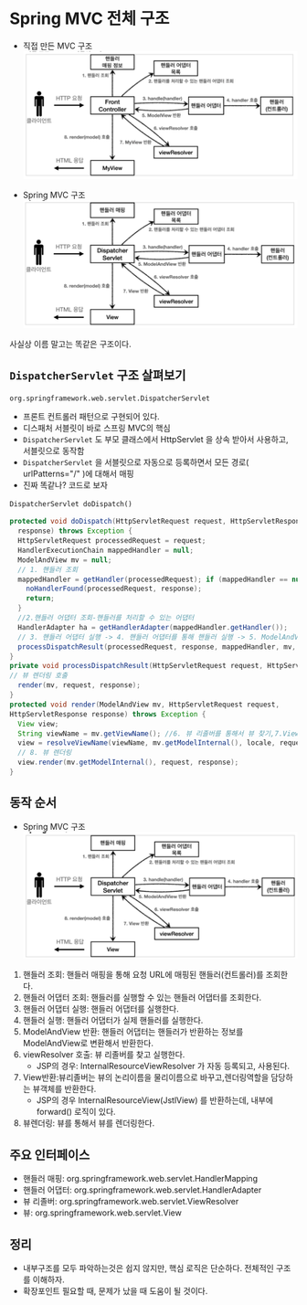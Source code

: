 # Spring MVC 전체 구조

- 직접 만든 MVC 구조
![img1](./img/myspring_구조.png)

- Spring MVC 구조
![img1](./img/spring_구조.png)

사실상 이름 말고는 똑같은 구조이다.

## `DispatcherServlet` 구조 살펴보기

`org.springframework.web.servlet.DispatcherServlet`

- 프론트 컨트롤러 패턴으로 구현되어 있다.
- 디스패처 서블릿이 바로 스프링 MVC의 핵심
- `DispatcherServlet` 도 부모 클래스에서 HttpServlet 을 상속 받아서 사용하고, 서블릿으로 동작함
- `DispatcherServlet` 을 서블릿으로 자동으로 등록하면서 모든 경로( urlPatterns="/" )에 대해서 매핑
- 진짜 똑같나? 코드로 보자

`DispatcherServlet doDispatch()`
```java
protected void doDispatch(HttpServletRequest request, HttpServletResponse
  response) throws Exception {
  HttpServletRequest processedRequest = request;
  HandlerExecutionChain mappedHandler = null;
  ModelAndView mv = null;
  // 1. 핸들러 조회
  mappedHandler = getHandler(processedRequest); if (mappedHandler == null) {
    noHandlerFound(processedRequest, response);
    return; 
  }
  //2.핸들러 어댑터 조회-핸들러를 처리할 수 있는 어댑터
  HandlerAdapter ha = getHandlerAdapter(mappedHandler.getHandler());
  // 3. 핸들러 어댑터 실행 -> 4. 핸들러 어댑터를 통해 핸들러 실행 -> 5. ModelAndView 반환 mv = ha.handle(processedRequest, response, mappedHandler.getHandler());
  processDispatchResult(processedRequest, response, mappedHandler, mv, dispatchException);
}
private void processDispatchResult(HttpServletRequest request, HttpServletResponse response, HandlerExecutionChain mappedHandler, ModelAndView mv, Exception exception) throws Exception {
// 뷰 렌더링 호출
  render(mv, request, response);
}
protected void render(ModelAndView mv, HttpServletRequest request,
HttpServletResponse response) throws Exception {
  View view;
  String viewName = mv.getViewName(); //6. 뷰 리졸버를 통해서 뷰 찾기,7.View 반환
  view = resolveViewName(viewName, mv.getModelInternal(), locale, request);
  // 8. 뷰 렌더링
  view.render(mv.getModelInternal(), request, response);
}
```

## 동작 순서

- Spring MVC 구조
![img3](./img/spring_구조2.png)

1. 핸들러 조회: 핸들러 매핑을 통해 요청 URL에 매핑된 핸들러(컨트롤러)를 조회한다.
2. 핸들러 어댑터 조회: 핸들러를 실행할 수 있는 핸들러 어댑터를 조회한다.
3. 핸들러 어댑터 실행: 핸들러 어댑터를 실행한다.
4. 핸들러 실행: 핸들러 어댑터가 실제 핸들러를 실행한다.
5. ModelAndView 반환: 핸들러 어댑터는 핸들러가 반환하는 정보를 ModelAndView로 변환해서 반환한다.
6. viewResolver 호출: 뷰 리졸버를 찾고 실행한다.
   - JSP의 경우: InternalResourceViewResolver 가 자동 등록되고, 사용된다.
7. View반환:뷰리졸버는 뷰의 논리이름을 물리이름으로 바꾸고,렌더링역할을 담당하는 뷰객체를 반환한다.
   - JSP의 경우 InternalResourceView(JstlView) 를 반환하는데, 내부에 forward() 로직이 있다.
8. 뷰렌더링: 뷰를 통해서 뷰를 렌더링한다.

## 주요 인터페이스

- 핸들러 매핑: org.springframework.web.servlet.HandlerMapping
- 핸들러 어댑터: org.springframework.web.servlet.HandlerAdapter
- 뷰 리졸버: org.springframework.web.servlet.ViewResolver
- 뷰: org.springframework.web.servlet.View

## 정리

- 내부구조를 모두 파악하는것은 쉽지 않지만, 핵심 로직은 단순하다. 전체적인 구조를 이해하자.
- 확장포인트 필요할 때, 문제가 났을 때 도움이 될 것이다.